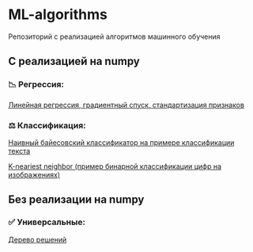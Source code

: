 # ML-algorithms
Репозиторий с реализацией алгоритмов машинного обучения

## С реализацией на numpy
### :chart_with_downwards_trend: Регрессия:
[Линейная регрессия, градиентный спуск, стандартизация признаков](https://github.com/Lightmourne/ML-algorithms/blob/main/%D0%9B%D0%B8%D0%BD%D0%B5%D0%B9%D0%BD%D0%B0%D1%8F_%D1%80%D0%B5%D0%B3%D1%80%D0%B5%D1%81%D1%81%D0%B8%D1%8F_%D0%B8_%D0%93%D1%80%D0%B0%D0%B4%D0%B8%D0%B5%D0%BD%D1%82%D0%BD%D1%8B%D0%B9_%D1%81%D0%BF%D1%83%D1%81%D0%BA.ipynb)

### ⚖️ Классификация:
[Наивный байесовский классификатор на примере классификации текста](https://github.com/Lightmourne/ML-algorithms/blob/main/%D0%9D%D0%B0%D0%B8%D0%B2%D0%BD%D1%8B%D0%B9_%D0%B1%D0%B0%D0%B9%D0%B5%D1%81%D0%BE%D0%B2%D1%81%D0%BA%D0%B8%D0%B9_%D0%BA%D0%BB%D0%B0%D1%81%D1%81%D0%B8%D1%84%D0%B8%D0%BA%D0%B0%D1%82%D0%BE%D1%80.ipynb)

[K-neariest neighbor (пример бинарной классификации цифр на изображениях)](https://github.com/Lightmourne/ML-algorithms/blob/main/K-NN.ipynb)

## Без реализации на numpy
### :white_check_mark: Универсальные:
[Дерево решений](https://github.com/Lightmourne/ML-algorithms/blob/main/%D0%94%D0%B5%D1%80%D0%B5%D0%B2%D0%BE_%D1%80%D0%B5%D1%88%D0%B5%D0%BD%D0%B8%D0%B9.ipynb)
